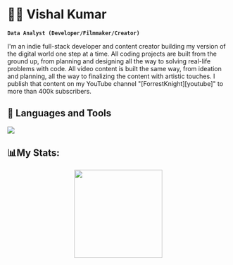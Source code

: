 # 🏄‍♂️ Vishal Kumar

**`Data Analyst (Developer/Filmmaker/Creator)`**

I'm an indie full-stack developer and content creator building my version of the digital world one step at a time. All coding projects are built from the ground up, from planning and designing all the way to solving real-life problems with code. All video content is built the same way, from ideation and planning, all the way to finalizing the content with artistic touches. I publish that content on my YouTube channel "[ForrestKnight][youtube]" to more than 400k subscribers.


## 🧰 Languages and Tools

<p align="left"> <a href="https://github.com/vishaltalreja01"><img src="https://skillicons.dev/icons?i=vscode,replit,github,mongodb,css,html,js,express,bots,nodejs"> </a> </p>

## 📊My Stats:
<p align="center">
<img height="200px" src="https://github-readme-stats.vercel.app/api?username=vishaltalreja01&hide_border=true&show_icons=true&count_private=true&theme=gruvbox&bg_color=151515">
</p>

#
<!--
**vishaltalreja01/vishaltalreja01** is a ✨ _special_ ✨ repository because its `README.md` (this file) appears on your GitHub profile.

Here are some ideas to get you started:

- 🔭 I’m currently working on ...
- 🌱 I’m currently learning ...
- 👯 I’m looking to collaborate on ...
- 🤔 I’m looking for help with ...
- 💬 Ask me about ...
- 📫 How to reach me: ...
- 😄 Pronouns: ...
- ⚡ Fun fact: ...
-->

